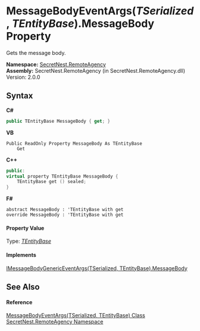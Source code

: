 # MessageBodyEventArgs(*TSerialized*, *TEntityBase*).MessageBody Property 
 

Gets the message body.

**Namespace:**&nbsp;<a href="N_SecretNest_RemoteAgency">SecretNest.RemoteAgency</a><br />**Assembly:**&nbsp;SecretNest.RemoteAgency (in SecretNest.RemoteAgency.dll) Version: 2.0.0

## Syntax

**C#**<br />
``` C#
public TEntityBase MessageBody { get; }
```

**VB**<br />
``` VB
Public ReadOnly Property MessageBody As TEntityBase
	Get
```

**C++**<br />
``` C++
public:
virtual property TEntityBase MessageBody {
	TEntityBase get () sealed;
}
```

**F#**<br />
``` F#
abstract MessageBody : 'TEntityBase with get
override MessageBody : 'TEntityBase with get
```


#### Property Value
Type: <a href="T_SecretNest_RemoteAgency_MessageBodyEventArgs_2">*TEntityBase*</a>

#### Implements
<a href="P_SecretNest_RemoteAgency_IMessageBodyGenericEventArgs_2_MessageBody">IMessageBodyGenericEventArgs(TSerialized, TEntityBase).MessageBody</a><br />

## See Also


#### Reference
<a href="T_SecretNest_RemoteAgency_MessageBodyEventArgs_2">MessageBodyEventArgs(TSerialized, TEntityBase) Class</a><br /><a href="N_SecretNest_RemoteAgency">SecretNest.RemoteAgency Namespace</a><br />